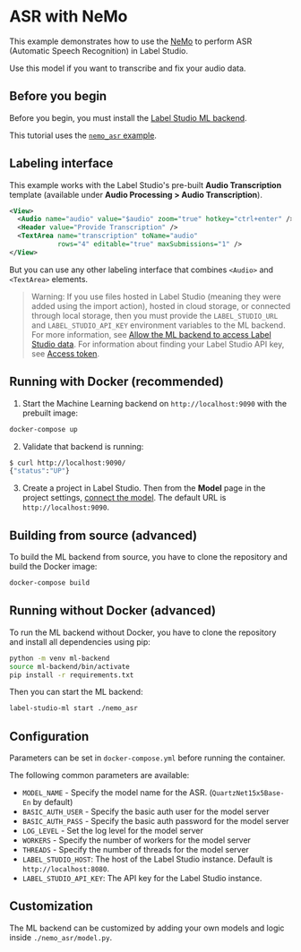 <!--
---
title: Automatic Speech Recognition with NVidia NeMo
type: guide
tier: all
order: 60
hide_menu: true
hide_frontmatter_title: true
meta_title: Automatic Speech Recognition with NeMo
meta_description: Tutorial on how to use set up Nvidia NeMo to use for ASR tasks in Label Studio
categories:
    - Audio/Speech Processing
    - Automatic Speech Recognition
    - NeMo
    - NVidia
image: "/guide/ml_tutorials/nvidia.png"
---
-->

# ASR with NeMo

This example demonstrates how to use the [NeMo](https://github.com/NVIDIA/NeMo/blob/main/nemo/collections/asr/README.md) to perform ASR (Automatic Speech Recognition) in Label Studio.

Use this model if you want to transcribe and fix your audio data.

## Before you begin

Before you begin, you must install the [Label Studio ML backend](https://github.com/HumanSignal/label-studio-ml-backend?tab=readme-ov-file#quickstart). 

This tutorial uses the [`nemo_asr` example](https://github.com/HumanSignal/label-studio-ml-backend/tree/master/label_studio_ml/examples/nemo_asr). 

## Labeling interface

This example works with the Label Studio's pre-built **Audio Transcription** template (available under **Audio Processing > Audio Transcription**).  

```xml
<View>
  <Audio name="audio" value="$audio" zoom="true" hotkey="ctrl+enter" />
  <Header value="Provide Transcription" />
  <TextArea name="transcription" toName="audio"
            rows="4" editable="true" maxSubmissions="1" />
</View>
```

But you can use any other labeling interface that combines `<Audio>` and `<TextArea>` elements.

> Warning: If you use files hosted in Label Studio (meaning they were added using the import action), hosted in cloud storage, or connected through local storage, then you must provide the `LABEL_STUDIO_URL` and `LABEL_STUDIO_API_KEY` environment variables to the ML backend. For more information, see [Allow the ML backend to access Label Studio data](https://labelstud.io/guide/ml#Allow-the-ML-backend-to-access-Label-Studio-data). For information about finding your Label Studio API key, see [Access token](https://labelstud.io/guide/user_account#Access-token).

## Running with Docker (recommended)

1. Start the Machine Learning backend on `http://localhost:9090` with the prebuilt image:

```bash
docker-compose up
```

2. Validate that backend is running:

```bash
$ curl http://localhost:9090/
{"status":"UP"}
```

3. Create a project in Label Studio. Then from the **Model** page in the project settings, [connect the model](https://labelstud.io/guide/ml#Connect-the-model-to-Label-Studio). The default URL is `http://localhost:9090`.


## Building from source (advanced)

To build the ML backend from source, you have to clone the repository and build the Docker image:

```bash
docker-compose build
```

## Running without Docker (advanced)

To run the ML backend without Docker, you have to clone the repository and install all dependencies using pip:

```bash
python -m venv ml-backend
source ml-backend/bin/activate
pip install -r requirements.txt
```

Then you can start the ML backend:

```bash
label-studio-ml start ./nemo_asr
```

## Configuration

Parameters can be set in `docker-compose.yml` before running the container.


The following common parameters are available:
- `MODEL_NAME` - Specify the model name for the ASR. (`QuartzNet15x5Base-En` by default)
- `BASIC_AUTH_USER` - Specify the basic auth user for the model server
- `BASIC_AUTH_PASS` - Specify the basic auth password for the model server
- `LOG_LEVEL` - Set the log level for the model server
- `WORKERS` - Specify the number of workers for the model server
- `THREADS` - Specify the number of threads for the model server
- `LABEL_STUDIO_HOST`: The host of the Label Studio instance. Default is `http://localhost:8080`.
- `LABEL_STUDIO_API_KEY`: The API key for the Label Studio instance.

## Customization

The ML backend can be customized by adding your own models and logic inside `./nemo_asr/model.py`. 
